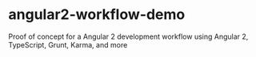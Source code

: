 # angular2-workflow-demo
Proof of concept for a Angular 2 development workflow using Angular 2, TypeScript, Grunt, Karma, and more
